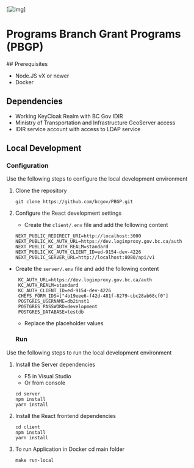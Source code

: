 [![img](https://img.shields.io/badge/Lifecycle-Experimental-339999)]

# Programs Branch Grant Programs (PBGP)

<application description>
## Prerequisites


- Node.JS vX or newer
- Docker

## Dependencies

- Working KeyCloak Realm with BC Gov IDIR
- Ministry of Transportation and Infrastructure GeoServer access
- IDIR service account with access to LDAP service

## Local Development

### Configuration

Use the following steps to configure the local development environment

1. Clone the repository

   ```
   git clone https://github.com/bcgov/PBGP.git

   ```
2. Configure the React development settings

   - Create the `client/.env` file and add the following content

   ```
   NEXT_PUBLIC_REDIRECT_URI=http://localhost:3000
   NEXT_PUBLIC_KC_AUTH_URL=https://dev.loginproxy.gov.bc.ca/auth
   NEXT_PUBLIC_KC_AUTH_REALM=standard
   NEXT_PUBLIC_KC_AUTH_CLIENT_ID=ed-9154-dev-4226
   NEXT_PUBLIC_SERVER_URL=http://localhost:8080/api/v1
   ```
- Create the `server/.env` file and add the following content

   ```
    KC_AUTH_URL=https://dev.loginproxy.gov.bc.ca/auth
    KC_AUTH_REALM=standard
    KC_AUTH_CLIENT_ID=ed-9154-dev-4226
    CHEFS_FORM_IDS=["4b19eee6-f42d-481f-8279-cbc28ab68cf0"]
    POSTGRES_USERNAME=db2inst1
    POSTGRES_PASSWORD=development
    POSTGRES_DATABASE=testdb
    ```
   - Replace the placeholder values

   ### Run

Use the following steps to run the local development environment

1. Install the Server dependencies

   - F5 in Visual Studio
   - Or from console

   ```
   cd server
   npm install
   yarn install

   ```

2. Install the React frontend dependencies
   ```
   cd client
   npm install
   yarn install
   
   ```

3. To run Application in Docker 
    cd main folder
    ```
    make run-local
    ```
